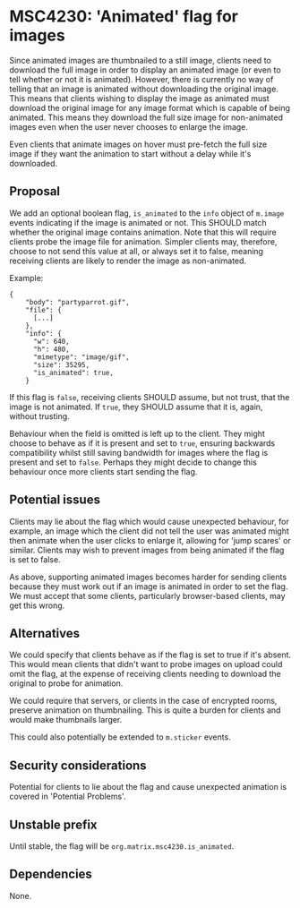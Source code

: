 # MSC4230: 'Animated' flag for images

Since animated images are thumbnailed to a still image, clients need to download the full
image in order to display an animated image (or even to tell whether or not it is animated).
However, there is currently no way of telling that an image is animated without downloading
the original image. This means that clients wishing to display the image as animated must
download the original image for any image format which is capable of being animated. This
means they download the full size image for non-animated images even when the user never
chooses to enlarge the image.

Even clients that animate images on hover must pre-fetch the full size image if they want the
animation to start without a delay while it's downloaded.

## Proposal

We add an optional boolean flag, `is_animated` to the `info` object of `m.image` events indicating if
the image is animated or not. This SHOULD match whether the original image contains animation. Note
that this will require clients probe the image file for animation. Simpler clients may, therefore,
choose to not send this value at all, or always set it to false, meaning receiving clients are
likely to render the image as non-animated.

Example:

```json5
{
    "body": "partyparrot.gif",
    "file": {
      [...]
    },
    "info": {
      "w": 640,
      "h": 480,
      "mimetype": "image/gif",
      "size": 35295,
      "is_animated": true,
    }
```

If this flag is `false`, receiving clients SHOULD assume, but not trust, that the image is not animated.
If `true`, they SHOULD assume that it is, again, without trusting.

Behaviour when the field is omitted is left up to the client. They might choose to behave as if it is present
and set to `true`, ensuring backwards compatibility whilst still saving bandwidth for images where the flag
is present and set to `false`. Perhaps they might decide to change this behaviour once more clients start
sending the flag.

## Potential issues

Clients may lie about the flag which would cause unexpected behaviour, for example, an image which
the client did not tell the user was animated might then animate when the user clicks to enlarge it,
allowing for 'jump scares' or similar. Clients may wish to prevent images from being animated if the
flag is set to false.

As above, supporting animated images becomes harder for sending clients because they must work out if
an image is animated in order to set the flag. We must accept that some clients, particularly browser-based
clients, may get this wrong.

## Alternatives

We could specify that clients behave as if the flag is set to true if it's absent. This would mean
clients that didn't want to probe images on upload could omit the flag, at the expense of receiving
clients needing to download the original to probe for animation.

We could require that servers, or clients in the case of encrypted rooms, preserve animation on
thumbnailing. This is quite a burden for clients and would make thumbnails larger.

This could also potentially be extended to `m.sticker` events.

## Security considerations

Potential for clients to lie about the flag and cause unexpected animation is covered in 'Potential
Problems'.

## Unstable prefix

Until stable, the flag will be `org.matrix.msc4230.is_animated`.

## Dependencies

None.
